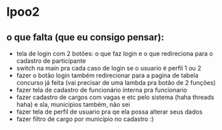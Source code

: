 # lpoo2

## o que falta (que eu consigo pensar):

- tela de login com 2 botões: o que faz login e o que redireciona para o cadastro de participante
- switch na main pra cada caso de login se o usuario é perfil 1 ou 2
- fazer o botão login também redirecionar para a pagina de tabela concurso já feita (vai precisar de uma lambda pra botão de 2 funções)
- fazer tela de cadastro de funcionário interna pra funcionario
- fazer cadastro de cargos com vagas e etc pelo sistema (haha threads haha) e sla, municipios também, não sei
- fazer tela de perfil de usuario pra qe ela possa alterar seus dados
- fazer filtro de cargo por municipio no cadastro :)
